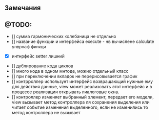 
## Замечания

## @TODO:
- [] сумма гармонических колебаница не отдельно
- [] название функции и интерфейса execute - нв вычислене calculate унврнаф фкнкци
- [x] интнрфейс setter лишний
- [] дублирование кода циклов
- [] много кода в одном мнтоде, можно отдельный класс
- [] при переключении вкладок не перерисовывается график
- [] контрроллер использует интерфейс возвращающий нужные ему для действия данные, view может реализовать этот интерфейс и в процессе реализации открывать лиалоговые окна.
- [] контроллер изменяет выбранный элемент, передает его модели, view вызывает метод контроллера ля сохранения выделения или читает событие изменения выделенного, если не изменились то метод контроллера не вызывает